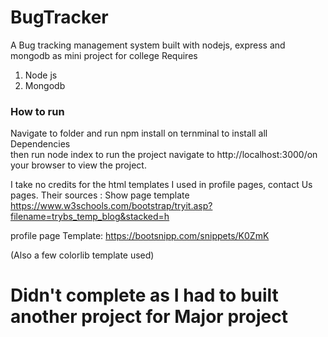 # BugTracker
A Bug tracking management system built with nodejs, express and mongodb as mini project for college
Requires
<ol>
<li>Node js</li>
<li>Mongodb</li>
</ol>

<h3>How to run</h3>
Navigate to folder and run npm install on ternminal to install all Dependencies<br />
then run node index to run the project
navigate to http://localhost:3000/on your browser to view the project.







I take no credits for the html templates I used in profile pages, contact Us pages. Their sources :
Show page template
https://www.w3schools.com/bootstrap/tryit.asp?filename=trybs_temp_blog&stacked=h

profile page Template:
https://bootsnipp.com/snippets/K0ZmK

(Also a few colorlib template used)

<h1><strong>Didn't complete as I had to built another project for Major project </string> </h1>
